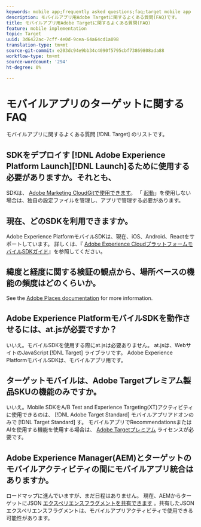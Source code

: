 ```yaml
---
keywords: mobile app;frequently asked questions;faq;target mobile app
description: モバイルアプリ用Adobe Targetに関するよくある質問(FAQ)です。
title: モバイルアプリ用Adobe Targetに関するよくある質問(FAQ)
feature: mobile implementation
topic: Target
uuid: 3d6422ac-7cff-4e0d-9cea-64a64cd1a098
translation-type: tm+mt
source-git-commit: e203dc94e9bb34c4090f5795cbf73869808ada88
workflow-type: tm+mt
source-wordcount: '294'
ht-degree: 0%

---
```



# モバイルアプリのターゲットに関するFAQ

モバイルアプリに関するよくある質問 [!DNL Target] のリストです。

## SDKをデプロイす [!DNL Adobe Experience Platform Launch][!DNL Launch]るために使用する必要がありますか。それとも、

SDKは、 [Adobe Marketing CloudGitで使用できます](https://github.com/Adobe-Marketing-Cloud/acp-sdks/)。 「 [起動](https://docs.adobe.com/content/help/en/launch/using/overview.html)」を使用しない場合は、独自の設定ファイルを管理し、アプリで管理する必要があります。

## 現在、どのSDKを利用できますか。

Adobe Experience PlatformモバイルSDKは、現在、iOS、Android、Reactをサポートしています。 詳しくは、『 [Adobe Experience CloudプラットフォームモバイルSDKガイド](https://aep-sdks.gitbook.io/docs/)』を参照してください。

## 緯度と経度に関する検証の観点から、場所ベースの機能の頻度はどのくらいか。

See the [Adobe Places documentation](https://placesdocs.com/places-services-by-adobe-documentation/) for more information.

## Adobe Experience PlatformモバイルSDKを動作させるには、at.jsが必要ですか？

いいえ。モバイルSDKを使用する際にat.jsは必要ありません。 at.jsは、WebサイトのJavaScript [!DNL Target] ライブラリです。 Adobe Experience PlatformモバイルSDKは、モバイルアプリ用です。

## ターゲットモバイルは、Adobe Targetプレミアム製品SKUの機能のみですか。

いいえ。Mobile SDKをA/B Test and Experience Targeting(XT)アクティビティに使用できるのは、 [!DNL Adobe Target Standard] モバイルアプリアドオンのみで [!DNL Target Standard] す。 モバイルアプリでRecommendationsまたはAIを使用する機能を使用する場合は、 [Adobe Targetプレミアム](/help/c-intro/intro.md#premium) ライセンスが必要です。

## Adobe Experience Manager(AEM)とターゲットのモバイルアクティビティの間にモバイルアプリ統合はありますか。

ロードマップに進んでいますが、まだ日程はありません。 現在、AEMからターゲットにJSON [エクスペリエンスフラグメントを共有できます](/help/c-experiences/c-manage-content/aem-experience-fragments.md) 。共有したJSONエクスペリエンスフラグメントは、モバイルアプリアクティビティで使用できる可能性があります。

